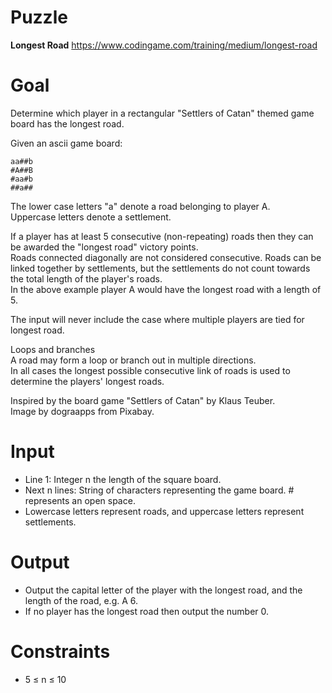 # Puzzle
**Longest Road** https://www.codingame.com/training/medium/longest-road

# Goal
Determine which player in a rectangular "Settlers of Catan" themed game board has the longest road.

Given an ascii game board:
```
aa##b
#A##B
#aa#b
##a##
```

The lower case letters "a" denote a road belonging to player A.  
Uppercase letters denote a settlement.  

If a player has at least 5 consecutive (non-repeating) roads then they can be awarded the "longest road" victory points.  
Roads connected diagonally are not considered consecutive. Roads can be linked together by settlements, but the settlements do not count towards the total length of the player's roads.  
In the above example player A would have the longest road with a length of 5.  

The input will never include the case where multiple players are tied for longest road.  

Loops and branches  
A road may form a loop or branch out in multiple directions.   
In all cases the longest possible consecutive link of roads is used to determine the players' longest roads.  

Inspired by the board game "Settlers of Catan" by Klaus Teuber.  
Image by dograapps from Pixabay.  

# Input
* Line 1: Integer n the length of the square board.
* Next n lines: String of characters representing the game board. # represents an open space. 
* Lowercase letters represent roads, and uppercase letters represent settlements.

# Output
* Output the capital letter of the player with the longest road, and the length of the road, e.g. A 6.
* If no player has the longest road then output the number 0.

# Constraints
* 5 ≤ n ≤ 10
